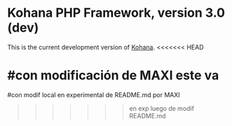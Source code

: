 # Kohana PHP Framework, version 3.0 (dev)

This is the current development version of [Kohana](http://kohanaframework.org/).
<<<<<<< HEAD

#con modificación de MAXI este va
=======
#con modif local en experimental de README.md por MAXI
>>>>>>> en exp luego de modif README.md
